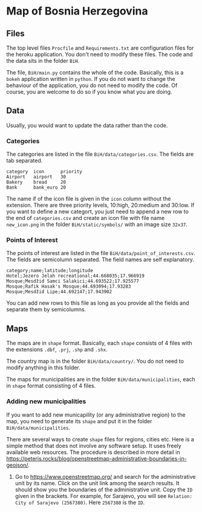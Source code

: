 # Map of Bosnia Herzegovina

## Files
The top level files `Procfile` and `Requirements.txt` are configuration files for the heroku application. You don't need to modify these files. The code and the data sits in the folder `BiH`.

The file, `BiH/main.py` contains the whole of the code. Basically, this is a `bokeh` application written in `python`. If you do not want to change the behaviour of the application, you do not need to modify the code. Of course, you are welcome to do so if you know what you are doing.

## Data
Usually, you would want to update the data rather than the code.

### Categories
The categories are listed in the file `BiH/data/categories.csv`. The fields are tab separated.

```
category  icon      priority
Airport   airport   30
Bakery    bread     20
Bank      bank_euro	20
```
The name if of the icon file is given in the `icon` column without the extension. There are three priority levels, 10:high, 20:medium and 30:low. If you want to define a new categort, you just need to append a new row to the end of `categories.csv` and create an icon file with file name `new_icon.png` in the folder `BiH/static/symbols/` with an image size `32x37`.

### Points of Interest
The points of interest are listed in the file `BiH/data/point_of_interests.csv`. The fields are semicolumn separated. The field names are self explanatory.
```
category;name;latitude;longitude
Hotel;Jezero Jelah recreational;44.668035;17.966919
Mosque;Mesdžid Samci Salakici;44.693522;17.925577
Mosque;Rafik Hasak's Mosque;44.693094;17.93283
Mosque;Mesdžid Lipe;44.692147;17.943902
```
You can add new rows to this file as long as you provide all the fields and separate them by semicolumns.

## Maps
The maps are in `shape` format. Basically, each `shape` consists of 4 files with the extensions `.dbf`, `.prj`, `.shp` and `.shx`.

The country map is in the folder `BiH/data/country/`. You do not need to modify anything in this folder.

The maps for municipalities are in the folder `BiH/data/municipalities`, each in `shape` format consisting of 4 files.

### Adding new municipalities
If you want to add new municapility (or any administrative region) to the map, you need to generate its `shape` and put it in the folder `BiH/data/municipalities`.

There are several ways to create `shape` files for regions, cities etc. Here is a simple method that does not involve any software setup. It uses freely available web resources. The procedure is described in more detail in https://peteris.rocks/blog/openstreetmap-administrative-boundaries-in-geojson/.

1. Go to https://www.openstreetmap.org/ and search for the administrative unit by its name. Click on the unit link among the search results. It should show you the boundaries of the administrative unit. Copy the `ID` given in the brackets. For example, for Sarajevo, you will see `Relation: City of Sarajevo (2567380)`. Here `2567380` is the `ID`.
